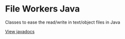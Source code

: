 # File Workers Java
Classes to ease the read/write in text/object files in Java  

[View javadocs](https://ricardo-quintela.github.io/file-workers-java/)
